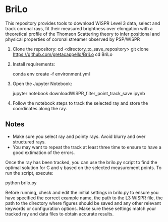  # BriLo
This repository provides tools to download WISPR Level 3 data, select and track coronal rays, fit their measured brightness over elongation with a theoretical profile of the Thomson Scattering theory to infer positional and physical properties of coronal streamer observed by PSP/WISPR

1. Clone the repository:
    cd <directory_to_save_repository>
    git clone https://github.com/gretacappello/BriLo
    cd BriLo
   
3. Install requirements:

    conda env create -f environment.yml
   
5. Open the Jupyter Notebook:

    jupyter notebook downloadWISPR_filter_point_track_save.ipynb

7. Follow the notebook steps to track the selected ray and store the coordinates along the ray.

Notes
-----
- Make sure you select ray and pointy rays. Avoid blurry and over structured rays.
- You may want to repeat the track at least three time to ensure to have a good extimation of the errors.

Once the ray has been tracked, you can use the brilo.py script to find the optimal solution for C and γ based on the selected measurement points. To run the script, execute:

   python brilo.py

Before running, check and edit the initial settings in brilo.py to ensure you have specified the correct example name, the path to the L3 WISPR file, the path to the directory where figures should be saved and any other relevant keywords or configuration options. Make sure these settings match your tracked ray and data files to obtain accurate results.
